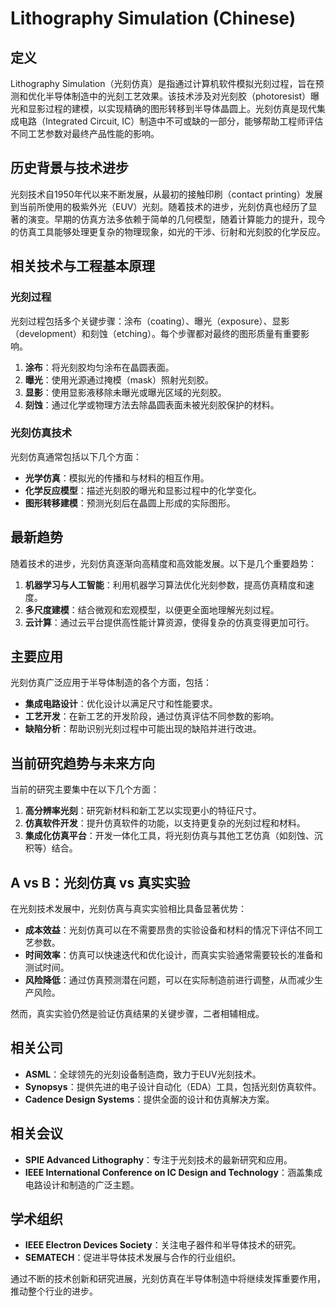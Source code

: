 # Lithography Simulation (Chinese)

## 定义

Lithography Simulation（光刻仿真）是指通过计算机软件模拟光刻过程，旨在预测和优化半导体制造中的光刻工艺效果。该技术涉及对光刻胶（photoresist）曝光和显影过程的建模，以实现精确的图形转移到半导体晶圆上。光刻仿真是现代集成电路（Integrated Circuit, IC）制造中不可或缺的一部分，能够帮助工程师评估不同工艺参数对最终产品性能的影响。

## 历史背景与技术进步

光刻技术自1950年代以来不断发展，从最初的接触印刷（contact printing）发展到当前所使用的极紫外光（EUV）光刻。随着技术的进步，光刻仿真也经历了显著的演变。早期的仿真方法多依赖于简单的几何模型，随着计算能力的提升，现今的仿真工具能够处理更复杂的物理现象，如光的干涉、衍射和光刻胶的化学反应。

## 相关技术与工程基本原理

### 光刻过程

光刻过程包括多个关键步骤：涂布（coating）、曝光（exposure）、显影（development）和刻蚀（etching）。每个步骤都对最终的图形质量有重要影响。

1. **涂布**：将光刻胶均匀涂布在晶圆表面。
2. **曝光**：使用光源通过掩模（mask）照射光刻胶。
3. **显影**：使用显影液移除未曝光或曝光区域的光刻胶。
4. **刻蚀**：通过化学或物理方法去除晶圆表面未被光刻胶保护的材料。

### 光刻仿真技术

光刻仿真通常包括以下几个方面：

- **光学仿真**：模拟光的传播和与材料的相互作用。
- **化学反应模型**：描述光刻胶的曝光和显影过程中的化学变化。
- **图形转移建模**：预测光刻后在晶圆上形成的实际图形。

## 最新趋势

随着技术的进步，光刻仿真逐渐向高精度和高效能发展。以下是几个重要趋势：

1. **机器学习与人工智能**：利用机器学习算法优化光刻参数，提高仿真精度和速度。
2. **多尺度建模**：结合微观和宏观模型，以便更全面地理解光刻过程。
3. **云计算**：通过云平台提供高性能计算资源，使得复杂的仿真变得更加可行。

## 主要应用

光刻仿真广泛应用于半导体制造的各个方面，包括：

- **集成电路设计**：优化设计以满足尺寸和性能要求。
- **工艺开发**：在新工艺的开发阶段，通过仿真评估不同参数的影响。
- **缺陷分析**：帮助识别光刻过程中可能出现的缺陷并进行改进。

## 当前研究趋势与未来方向

当前的研究主要集中在以下几个方面：

1. **高分辨率光刻**：研究新材料和新工艺以实现更小的特征尺寸。
2. **仿真软件开发**：提升仿真软件的功能，以支持更复杂的光刻过程和材料。
3. **集成化仿真平台**：开发一体化工具，将光刻仿真与其他工艺仿真（如刻蚀、沉积等）结合。

## A vs B：光刻仿真 vs 真实实验

在光刻技术发展中，光刻仿真与真实实验相比具备显著优势：

- **成本效益**：光刻仿真可以在不需要昂贵的实验设备和材料的情况下评估不同工艺参数。
- **时间效率**：仿真可以快速迭代和优化设计，而真实实验通常需要较长的准备和测试时间。
- **风险降低**：通过仿真预测潜在问题，可以在实际制造前进行调整，从而减少生产风险。

然而，真实实验仍然是验证仿真结果的关键步骤，二者相辅相成。

## 相关公司

- **ASML**：全球领先的光刻设备制造商，致力于EUV光刻技术。
- **Synopsys**：提供先进的电子设计自动化（EDA）工具，包括光刻仿真软件。
- **Cadence Design Systems**：提供全面的设计和仿真解决方案。

## 相关会议

- **SPIE Advanced Lithography**：专注于光刻技术的最新研究和应用。
- **IEEE International Conference on IC Design and Technology**：涵盖集成电路设计和制造的广泛主题。

## 学术组织

- **IEEE Electron Devices Society**：关注电子器件和半导体技术的研究。
- **SEMATECH**：促进半导体技术发展与合作的行业组织。

通过不断的技术创新和研究进展，光刻仿真在半导体制造中将继续发挥重要作用，推动整个行业的进步。